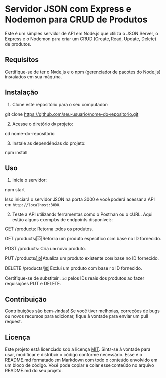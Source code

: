 # Servidor JSON com Express e Nodemon para CRUD de Produtos

Este é um simples servidor de API em Node.js que utiliza o JSON Server, o Express e o Nodemon para criar um CRUD (Create, Read, Update, Delete) de produtos.

## Requisitos

Certifique-se de ter o Node.js e o npm (gerenciador de pacotes do Node.js) instalados em sua máquina.

## Instalação

1. Clone este repositório para o seu computador:

git clone https://github.com/seu-usuario/nome-do-repositorio.git

2. Acesse o diretório do projeto:

cd nome-do-repositório

3. Instale as dependências do projeto:

npm install

## Uso

1. Inicie o servidor:

  npm start

Isso iniciará o servidor JSON na porta 3000 e você poderá acessar a API em `http://localhost:3000`.

2. Teste a API utilizando ferramentas como o Postman ou o cURL. Aqui estão alguns exemplos de endpoints disponíveis:

  GET /products: Retorna todos os produtos.

  GET /products/:id: Retorna um produto específico com base no ID fornecido.

  POST /products: Cria um novo produto.

  PUT /products/:id: Atualiza um produto existente com base no ID fornecido.

  DELETE /products/:id: Exclui um produto com base no ID fornecido.

Certifique-se de substituir `:id` pelos IDs reais dos produtos ao fazer requisições PUT e DELETE.

## Contribuição

Contribuições são bem-vindas! Se você tiver melhorias, correções de bugs ou novos recursos para adicionar, fique à vontade para enviar um pull request.

## Licença

Este projeto está licenciado sob a licença [MIT](https://opensource.org/licenses/MIT). Sinta-se à vontade para usar, modificar e distribuir o código conforme necessário.
Esse é o README.md formatado em Markdown com todo o conteúdo envolvido em um bloco de código. Você pode copiar e colar esse conteúdo no arquivo README.md do seu projeto.